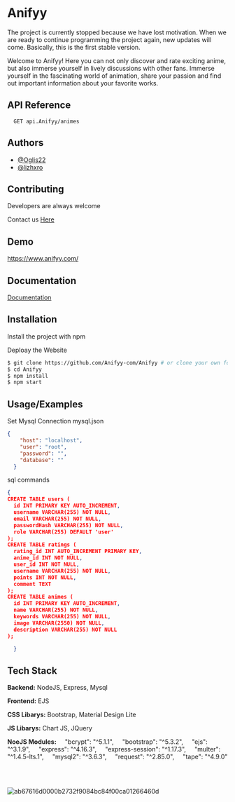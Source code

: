 
# Anifyy

The project is currently stopped because we have lost motivation. When we are ready to continue programming the project again, new updates will come. Basically, this is the first stable version.

Welcome to Anifyy! Here you can not only discover and rate exciting 
anime, but also immerse yourself in lively discussions with other fans. 
Immerse yourself in the fascinating world of animation, share your 
passion and find out important information about your favorite works.


## API Reference

```http
  GET api.Anifyy/animes
```

## Authors

- [@Oglis22](https://oglis22.github.io)
- [@lizhxro](https://github.com/lizhxro)


## Contributing

Developers are always welcome

Contact us <a href="">Here</a>

## Demo

https://www.anifyy.com/


## Documentation

[Documentation](https://documentation.anifyy.com)




## Installation

Install the project with npm

Deploay the Website

```sh
$ git clone https://github.com/Anifyy-com/Anifyy # or clone your own fork
$ cd Anifyy
$ npm install
$ npm start
```

## Usage/Examples

Set Mysql Connection mysql.json

```json
{
    "host": "localhost",
    "user": "root",
    "password": "",
    "database": ""
  }
```

sql commands


```json
{
CREATE TABLE users (
  id INT PRIMARY KEY AUTO_INCREMENT,
  username VARCHAR(255) NOT NULL,
  email VARCHAR(255) NOT NULL,
  passwordHash VARCHAR(255) NOT NULL,
  role VARCHAR(255) DEFAULT 'user'
);
CREATE TABLE ratings (
  rating_id INT AUTO_INCREMENT PRIMARY KEY,
  anime_id INT NOT NULL,
  user_id INT NOT NULL,
  username VARCHAR(255) NOT NULL,
  points INT NOT NULL,
  comment TEXT
);
CREATE TABLE animes (
  id INT PRIMARY KEY AUTO_INCREMENT,
  name VARCHAR(255) NOT NULL,
  keywords VARCHAR(255) NOT NULL,
  image VARCHAR(2550) NOT NULL,
  description VARCHAR(255) NOT NULL
);

  }
```


## Tech Stack

**Backend:** NodeJS, Express, Mysql

**Frontend:** EJS

**CSS Libarys:** Bootstrap, Material Design Lite

**JS Libarys:** Chart JS, JQuery

**NoeJS Modules:** 
    "bcrypt": "^5.1.1",
    "bootstrap": "^5.3.2",
    "ejs": "^3.1.9",
    "express": "^4.16.3",
    "express-session": "^1.17.3",
    "multer": "^1.4.5-lts.1",
    "mysql2": "^3.6.3",
    "request": "^2.85.0",
    "tape": "^4.9.0"

<br>
<br>

![ab67616d0000b2732f9084bc84f00ca01266460d](https://github.com/oglis22/Anifyy/assets/119761510/718eb526-58f6-450e-8d97-a356ed3dc9d2)


